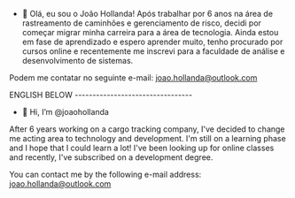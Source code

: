 - 👋 Olá, eu sou o João Hollanda!
Após trabalhar por 6 anos na área de rastreamento de caminhões e gerenciamento de risco, decidi por começar migrar minha carreira para a área de tecnologia.
Ainda estou em fase de aprendizado e espero aprender muito, tenho procurado por cursos online e recentemente me inscrevi para a faculdade de análise e desenvolvimento de sistemas.

Podem me contatar no seguinte e-mail: joao.hollanda@outlook.com



ENGLISH BELOW ---------------------------------



- 👋 Hi, I’m @joaohollanda

After 6 years working on a cargo tracking company, I've decided to change me acting area to technology and development. I'm still on a learning phase and I hope that
I could learn a lot! I've been looking up for online classes and recently, I've subscribed on a development degree.

You can contact me by the following e-mail address: joao.hollanda@outlook.com


<!---
joaohollanda/joaohollanda is a ✨ special ✨ repository because its `README.md` (this file) appears on your GitHub profile.
You can click the Preview link to take a look at your changes.
--->

